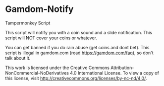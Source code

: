 # Gamdom-Notify
Tampermonkey Script

This script will notify you with a coin sound and a slide notification.
This script will NOT cover your coins or whatever.

You can get banned if you do rain abuse (get coins and dont bet).
This script is illegal in gamdom.com (read https://gamdom.com/faq), so don't talk about it.

This work is licensed under the Creative Commons Attribution-NonCommercial-NoDerivatives 4.0 International License. To view a copy of this license, visit http://creativecommons.org/licenses/by-nc-nd/4.0/.

